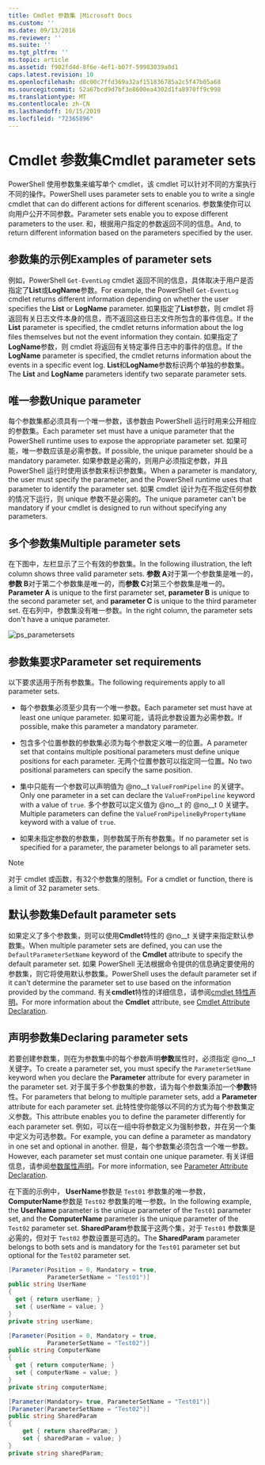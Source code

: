 ```yaml
---
title: Cmdlet 参数集 |Microsoft Docs
ms.custom: ''
ms.date: 09/13/2016
ms.reviewer: ''
ms.suite: ''
ms.tgt_pltfrm: ''
ms.topic: article
ms.assetid: f902fd4d-8f6e-4ef1-b07f-59983039a0d1
caps.latest.revision: 10
ms.openlocfilehash: d8c00c7ffd369a32af151836785a2c5f47b05a68
ms.sourcegitcommit: 52a67bcd9d7bf3e8600ea4302d1fa8970ff9c998
ms.translationtype: MT
ms.contentlocale: zh-CN
ms.lasthandoff: 10/15/2019
ms.locfileid: "72365896"
---
```

# <a name="cmdlet-parameter-sets"></a><span data-ttu-id="44723-102">Cmdlet 参数集</span><span class="sxs-lookup"><span data-stu-id="44723-102">Cmdlet parameter sets</span></span>

<span data-ttu-id="44723-103">PowerShell 使用参数集来编写单个 cmdlet，该 cmdlet 可以针对不同的方案执行不同的操作。</span><span class="sxs-lookup"><span data-stu-id="44723-103">PowerShell uses parameter sets to enable you to write a single cmdlet that can do different actions for different scenarios.</span></span> <span data-ttu-id="44723-104">参数集使你可以向用户公开不同参数。</span><span class="sxs-lookup"><span data-stu-id="44723-104">Parameter sets enable you to expose different parameters to the user.</span></span> <span data-ttu-id="44723-105">和，根据用户指定的参数返回不同的信息。</span><span class="sxs-lookup"><span data-stu-id="44723-105">And, to return different information based on the parameters specified by the user.</span></span>

## <a name="examples-of-parameter-sets"></a><span data-ttu-id="44723-106">参数集的示例</span><span class="sxs-lookup"><span data-stu-id="44723-106">Examples of parameter sets</span></span>

<span data-ttu-id="44723-107">例如，PowerShell `Get-EventLog` cmdlet 返回不同的信息，具体取决于用户是否指定了**List**或**LogName**参数。</span><span class="sxs-lookup"><span data-stu-id="44723-107">For example, the PowerShell `Get-EventLog` cmdlet returns different information depending on whether the user specifies the **List** or **LogName** parameter.</span></span> <span data-ttu-id="44723-108">如果指定了**List**参数，则 cmdlet 将返回有关日志文件本身的信息，而不返回这些日志文件所包含的事件信息。</span><span class="sxs-lookup"><span data-stu-id="44723-108">If the **List** parameter is specified, the cmdlet returns information about the log files themselves but not the event information they contain.</span></span> <span data-ttu-id="44723-109">如果指定了**LogName**参数，则 cmdlet 将返回有关特定事件日志中的事件的信息。</span><span class="sxs-lookup"><span data-stu-id="44723-109">If the **LogName** parameter is specified, the cmdlet returns information about the events in a specific event log.</span></span> <span data-ttu-id="44723-110">**List**和**LogName**参数标识两个单独的参数集。</span><span class="sxs-lookup"><span data-stu-id="44723-110">The **List** and **LogName** parameters identify two separate parameter sets.</span></span>

## <a name="unique-parameter"></a><span data-ttu-id="44723-111">唯一参数</span><span class="sxs-lookup"><span data-stu-id="44723-111">Unique parameter</span></span>

<span data-ttu-id="44723-112">每个参数集都必须具有一个唯一参数，该参数由 PowerShell 运行时用来公开相应的参数集。</span><span class="sxs-lookup"><span data-stu-id="44723-112">Each parameter set must have a unique parameter that the PowerShell runtime uses to expose the appropriate parameter set.</span></span> <span data-ttu-id="44723-113">如果可能，唯一参数应该是必需参数。</span><span class="sxs-lookup"><span data-stu-id="44723-113">If possible, the unique parameter should be a mandatory parameter.</span></span> <span data-ttu-id="44723-114">如果参数是必需的，则用户必须指定参数，并且 PowerShell 运行时使用该参数来标识参数集。</span><span class="sxs-lookup"><span data-stu-id="44723-114">When a parameter is mandatory, the user must specify the parameter, and the PowerShell runtime uses that parameter to identify the parameter set.</span></span> <span data-ttu-id="44723-115">如果 cmdlet 设计为在不指定任何参数的情况下运行，则 unique 参数不是必需的。</span><span class="sxs-lookup"><span data-stu-id="44723-115">The unique parameter can't be mandatory if your cmdlet is designed to run without specifying any parameters.</span></span>

## <a name="multiple-parameter-sets"></a><span data-ttu-id="44723-116">多个参数集</span><span class="sxs-lookup"><span data-stu-id="44723-116">Multiple parameter sets</span></span>

<span data-ttu-id="44723-117">在下图中，左栏显示了三个有效的参数集。</span><span class="sxs-lookup"><span data-stu-id="44723-117">In the following illustration, the left column shows three valid parameter sets.</span></span> <span data-ttu-id="44723-118">**参数 A**对于第一个参数集是唯一的，**参数 B**对于第二个参数集是唯一的，而**参数 C**对第三个参数集是唯一的。</span><span class="sxs-lookup"><span data-stu-id="44723-118">**Parameter A** is unique to the first parameter set, **parameter B** is unique to the second parameter set, and **parameter C** is unique to the third parameter set.</span></span> <span data-ttu-id="44723-119">在右列中，参数集没有唯一参数。</span><span class="sxs-lookup"><span data-stu-id="44723-119">In the right column, the parameter sets don't have a unique parameter.</span></span>

![ps_parametersets](../media/ps-parametersets.gif)

## <a name="parameter-set-requirements"></a><span data-ttu-id="44723-121">参数集要求</span><span class="sxs-lookup"><span data-stu-id="44723-121">Parameter set requirements</span></span>

<span data-ttu-id="44723-122">以下要求适用于所有参数集。</span><span class="sxs-lookup"><span data-stu-id="44723-122">The following requirements apply to all parameter sets.</span></span>

- <span data-ttu-id="44723-123">每个参数集必须至少具有一个唯一参数。</span><span class="sxs-lookup"><span data-stu-id="44723-123">Each parameter set must have at least one unique parameter.</span></span> <span data-ttu-id="44723-124">如果可能，请将此参数设置为必需参数。</span><span class="sxs-lookup"><span data-stu-id="44723-124">If possible, make this parameter a mandatory parameter.</span></span>

- <span data-ttu-id="44723-125">包含多个位置参数的参数集必须为每个参数定义唯一的位置。</span><span class="sxs-lookup"><span data-stu-id="44723-125">A parameter set that contains multiple positional parameters must define unique positions for each parameter.</span></span> <span data-ttu-id="44723-126">无两个位置参数可以指定同一位置。</span><span class="sxs-lookup"><span data-stu-id="44723-126">No two positional parameters can specify the same position.</span></span>

- <span data-ttu-id="44723-127">集中只能有一个参数可以声明值为 @no__t `ValueFromPipeline` 的关键字。</span><span class="sxs-lookup"><span data-stu-id="44723-127">Only one parameter in a set can declare the `ValueFromPipeline` keyword with a value of `true`.</span></span>
  <span data-ttu-id="44723-128">多个参数可以定义值为 @no__t 的 @no__t 0 关键字。</span><span class="sxs-lookup"><span data-stu-id="44723-128">Multiple parameters can define the `ValueFromPipelineByPropertyName` keyword with a value of `true`.</span></span>

- <span data-ttu-id="44723-129">如果未指定参数的参数集，则参数属于所有参数集。</span><span class="sxs-lookup"><span data-stu-id="44723-129">If no parameter set is specified for a parameter, the parameter belongs to all parameter sets.</span></span>

> [!NOTE]
> <span data-ttu-id="44723-130">对于 cmdlet 或函数，有32个参数集的限制。</span><span class="sxs-lookup"><span data-stu-id="44723-130">For a cmdlet or function, there is a limit of 32 parameter sets.</span></span>

## <a name="default-parameter-sets"></a><span data-ttu-id="44723-131">默认参数集</span><span class="sxs-lookup"><span data-stu-id="44723-131">Default parameter sets</span></span>

<span data-ttu-id="44723-132">如果定义了多个参数集，则可以使用**Cmdlet**特性的 @no__t 关键字来指定默认参数集。</span><span class="sxs-lookup"><span data-stu-id="44723-132">When multiple parameter sets are defined, you can use the `DefaultParameterSetName` keyword of the **Cmdlet** attribute to specify the default parameter set.</span></span> <span data-ttu-id="44723-133">如果 PowerShell 无法根据命令提供的信息确定要使用的参数集，则它将使用默认参数集。</span><span class="sxs-lookup"><span data-stu-id="44723-133">PowerShell uses the default parameter set if it can't determine the parameter set to use based on the information provided by the command.</span></span> <span data-ttu-id="44723-134">有关**cmdlet**特性的详细信息，请参阅[cmdlet 特性声明](./cmdlet-attribute-declaration.md)。</span><span class="sxs-lookup"><span data-stu-id="44723-134">For more information about the **Cmdlet** attribute, see [Cmdlet Attribute Declaration](./cmdlet-attribute-declaration.md).</span></span>

## <a name="declaring-parameter-sets"></a><span data-ttu-id="44723-135">声明参数集</span><span class="sxs-lookup"><span data-stu-id="44723-135">Declaring parameter sets</span></span>

<span data-ttu-id="44723-136">若要创建参数集，则在为参数集中的每个参数声明**参数**属性时，必须指定 @no__t 关键字。</span><span class="sxs-lookup"><span data-stu-id="44723-136">To create a parameter set, you must specify the `ParameterSetName` keyword when you declare the **Parameter** attribute for every parameter in the parameter set.</span></span> <span data-ttu-id="44723-137">对于属于多个参数集的参数，请为每个参数集添加一个**参数**特性。</span><span class="sxs-lookup"><span data-stu-id="44723-137">For parameters that belong to multiple parameter sets, add a **Parameter** attribute for each parameter set.</span></span> <span data-ttu-id="44723-138">此特性使你能够以不同的方式为每个参数集定义参数。</span><span class="sxs-lookup"><span data-stu-id="44723-138">This attribute enables you to define the parameter differently for each parameter set.</span></span> <span data-ttu-id="44723-139">例如，可以在一组中将参数定义为强制参数，并在另一个集中定义为可选参数。</span><span class="sxs-lookup"><span data-stu-id="44723-139">For example, you can define a parameter as mandatory in one set and optional in another.</span></span> <span data-ttu-id="44723-140">但是，每个参数集必须包含一个唯一参数。</span><span class="sxs-lookup"><span data-stu-id="44723-140">However, each parameter set must contain one unique parameter.</span></span> <span data-ttu-id="44723-141">有关详细信息，请参阅[参数属性声明](parameter-attribute-declaration.md)。</span><span class="sxs-lookup"><span data-stu-id="44723-141">For more information, see [Parameter Attribute Declaration](parameter-attribute-declaration.md).</span></span>

<span data-ttu-id="44723-142">在下面的示例中， **UserName**参数是 `Test01` 参数集的唯一参数， **ComputerName**参数是 `Test02` 参数集的唯一参数。</span><span class="sxs-lookup"><span data-stu-id="44723-142">In the following example, the **UserName** parameter is the unique parameter of the `Test01` parameter set, and the **ComputerName** parameter is the unique parameter of the `Test02` parameter set.</span></span> <span data-ttu-id="44723-143">**SharedParam**参数属于这两个集，对于 `Test01` 参数集是必需的，但对于 `Test02` 参数设置是可选的。</span><span class="sxs-lookup"><span data-stu-id="44723-143">The **SharedParam** parameter belongs to both sets and is mandatory for the `Test01` parameter set but optional for the `Test02` parameter set.</span></span>

```csharp
[Parameter(Position = 0, Mandatory = true,
           ParameterSetName = "Test01")]
public string UserName
{
  get { return userName; }
  set { userName = value; }
}
private string userName;

[Parameter(Position = 0, Mandatory = true,
           ParameterSetName = "Test02")]
public string ComputerName
{
  get { return computerName; }
  set { computerName = value; }
}
private string computerName;

[Parameter(Mandatory= true, ParameterSetName = "Test01")]
[Parameter(ParameterSetName = "Test02")]
public string SharedParam
{
    get { return sharedParam; }
    set { sharedParam = value; }
}
private string sharedParam;
```

